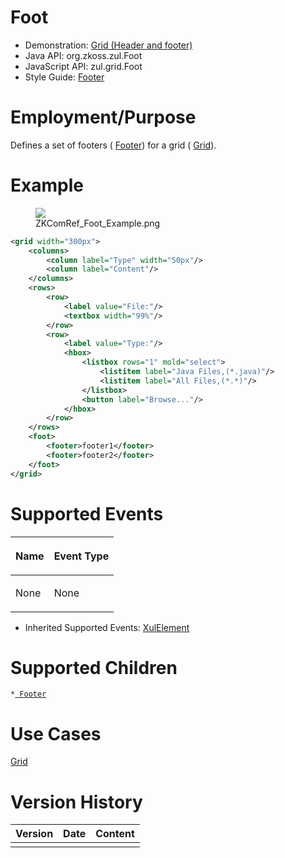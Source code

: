 

# Foot

- Demonstration: [Grid (Header and
  footer)](http://www.zkoss.org/zkdemo/grid/header_and_footer)
- Java API: <javadoc>org.zkoss.zul.Foot</javadoc>
- JavaScript API: <javadoc directory="jsdoc">zul.grid.Foot</javadoc>
- Style Guide: [
  Footer](ZK_Style_Guide/XUL_Component_Specification/Footer)

# Employment/Purpose

Defines a set of footers ( [
Footer](ZK_Component_Reference/Data/Grid/Footer)) for a grid
( [ Grid](ZK_Component_Reference/Data/Grid)).

# Example

<figure>
<img src="images/ZKComRef_Foot_Example.png
title="ZKComRef_Foot_Example.png" />
<figcaption>ZKComRef_Foot_Example.png</figcaption>
</figure>

``` xml
<grid width="300px">
    <columns>
        <column label="Type" width="50px"/>
        <column label="Content"/>
    </columns>
    <rows>
        <row>
            <label value="File:"/>
            <textbox width="99%"/>
        </row>
        <row>
            <label value="Type:"/>
            <hbox>
                <listbox rows="1" mold="select">
                    <listitem label="Java Files,(*.java)"/>
                    <listitem label="All Files,(*.*)"/>
                </listbox>
                <button label="Browse..."/>
            </hbox>
        </row>
    </rows>
    <foot>
        <footer>footer1</footer>
        <footer>footer2</footer>
    </foot>
</grid>
```

# Supported Events

<table>
<thead>
<tr class="header">
<th><center>
<p>Name</p>
</center></th>
<th><center>
<p>Event Type</p>
</center></th>
</tr>
</thead>
<tbody>
<tr class="odd">
<td><p>None</p></td>
<td><p>None</p></td>
</tr>
</tbody>
</table>

- Inherited Supported Events: [
  XulElement](ZK_Component_Reference/Base_Components/XulElement#Supported_Events)

# Supported Children

`*`[` Footer`](ZK_Component_Reference/Data/Grid/Footer)

# Use Cases

[ Grid](ZK_Component_Reference/Data/Grid#Use_Cases)

# Version History



| Version | Date | Content |
|---------|------|---------|
|         |      |         |


